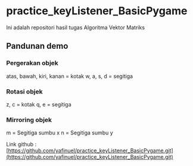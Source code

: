 # practice_keyListener_BasicPygame
Ini adalah repositori hasil tugas Algoritma Vektor Matriks

## Pandunan demo 
### Pergerakan objek
atas, bawah, kiri, kanan = kotak
w, a, s, d = segitiga

### Rotasi objek
z, c = kotak
q, e = segitiga

### Mirroring objek
m = Segitiga sumbu x
n = Segitiga sumbu y



Link github : [https://github.com/yafinuel/practice_keyListener_BasicPygame.git](https://github.com/yafinuel/practice_keyListener_BasicPygame.git)